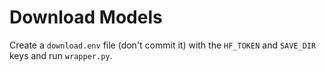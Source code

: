 # Download Models

Create a `download.env` file (don't commit it) with the `HF_TOKEN` and `SAVE_DIR` keys and run `wrapper.py`.
